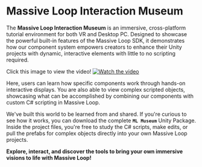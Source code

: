 # Massive Loop Interaction Museum

The **Massive Loop Interaction Museum** is an immersive, cross-platform tutorial environment for both VR and Desktop PC. Designed to showcase the powerful built-in features of the Massive Loop SDK, it demonstrates how our component system empowers creators to enhance their Unity projects with dynamic, interactive elements with little to no scripting required.

Click this image to view the video!
[![Watch the video](https://img.youtube.com/vi/H7L3m7JvPRU/maxresdefault.jpg)](https://youtube.com/watch?v=H7L3m7JvPRU)


Here, users can learn how specific components work through hands-on interactive displays. You are also able to view complex scripted objects, showcasing what can be accomplished by combining our components with custom C# scripting in Massive Loop.

We've built this world to be learned from and shared. If you're curious to see how it works, you can download the complete **`ML Museum`** Unity Package. Inside the project files, you're free to study the C# scripts, make edits, or pull the prefabs for complex objects directly into your own Massive Loop projects.



**Explore, interact, and discover the tools to bring your own immersive visions to life with Massive Loop!**


